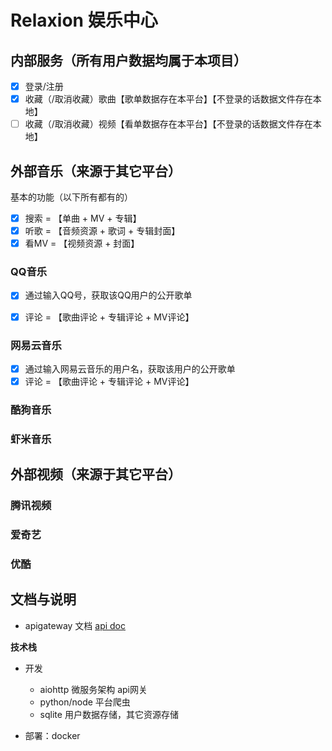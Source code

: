 # Relaxion 娱乐中心 

## 内部服务（所有用户数据均属于本项目）

- [x] 登录/注册
- [x] 收藏（/取消收藏）歌曲【歌单数据存在本平台】【不登录的话数据文件存在本地】
- [ ] 收藏（/取消收藏）视频【看单数据存在本平台】【不登录的话数据文件存在本地】

## 外部音乐（来源于其它平台）

基本的功能（以下所有都有的）

- [x] 搜索 = 【单曲 + MV + 专辑】
- [x] 听歌 = 【音频资源 + 歌词 + 专辑封面】
- [x] 看MV = 【视频资源 + 封面】

### QQ音乐

- [x] 通过输入QQ号，获取该QQ用户的公开歌单
- [x] 评论 = 【歌曲评论 + 专辑评论 + MV评论】


### 网易云音乐

- [x] 通过输入网易云音乐的用户名，获取该用户的公开歌单
- [x] 评论 = 【歌曲评论 + 专辑评论 + MV评论】

### 酷狗音乐

### 虾米音乐

## 外部视频（来源于其它平台）

### 腾讯视频

### 爱奇艺

### 优酷

## 文档与说明

+ apigateway 文档 [api doc](https://apizza.net/pro/#/project/01eec0c96c62477ce9c7c88a7cacef22/browse)

**技术栈**

+ 开发
  + aiohttp 微服务架构 api网关
  + python/node 平台爬虫
  + sqlite 用户数据存储，其它资源存储

+ 部署：docker
